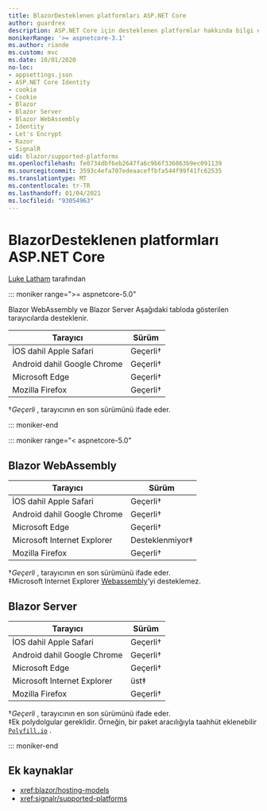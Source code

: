 ```yaml
---
title: BlazorDesteklenen platformları ASP.NET Core
author: guardrex
description: ASP.NET Core için desteklenen platformlar hakkında bilgi edinin Blazor .
monikerRange: '>= aspnetcore-3.1'
ms.author: riande
ms.custom: mvc
ms.date: 10/01/2020
no-loc:
- appsettings.json
- ASP.NET Core Identity
- cookie
- Cookie
- Blazor
- Blazor Server
- Blazor WebAssembly
- Identity
- Let's Encrypt
- Razor
- SignalR
uid: blazor/supported-platforms
ms.openlocfilehash: fe0734dbf6eb2647fa6c9b6f336063b9ec091139
ms.sourcegitcommit: 3593c4efa707edeaaceffbfa544f99f41fc62535
ms.translationtype: MT
ms.contentlocale: tr-TR
ms.lasthandoff: 01/04/2021
ms.locfileid: "93054963"
---
```

# <a name="aspnet-core-no-locblazor-supported-platforms"></a>BlazorDesteklenen platformları ASP.NET Core

[Luke Latham](https://github.com/guardrex) tarafından

::: moniker range=">= aspnetcore-5.0"

Blazor WebAssembly ve Blazor Server Aşağıdaki tabloda gösterilen tarayıcılarda desteklenir.

| Tarayıcı                          | Sürüm         |
| -------------------------------- | --------------- |
| İOS dahil Apple Safari      | Geçerli&dagger; |
| Android dahil Google Chrome | Geçerli&dagger; |
| Microsoft Edge                   | Geçerli&dagger; |
| Mozilla Firefox                  | Geçerli&dagger; |  

&dagger;*Geçerli* , tarayıcının en son sürümünü ifade eder.  

::: moniker-end

::: moniker range="< aspnetcore-5.0"

## Blazor WebAssembly

| Tarayıcı                          | Sürüm               |
| -------------------------------- | --------------------- |
| İOS dahil Apple Safari      | Geçerli&dagger;       |
| Android dahil Google Chrome | Geçerli&dagger;       |
| Microsoft Edge                   | Geçerli&dagger;       |
| Microsoft Internet Explorer      | Desteklenmiyor&Dagger; |
| Mozilla Firefox                  | Geçerli&dagger;       |  

&dagger;*Geçerli* , tarayıcının en son sürümünü ifade eder.  
&Dagger;Microsoft Internet Explorer [Webassembly](https://webassembly.org)'yi desteklemez.

## Blazor Server

| Tarayıcı                          | Sürüm         |
| -------------------------------- | --------------- |
| İOS dahil Apple Safari      | Geçerli&dagger; |
| Android dahil Google Chrome | Geçerli&dagger; |
| Microsoft Edge                   | Geçerli&dagger; |
| Microsoft Internet Explorer      | üst&Dagger;      |
| Mozilla Firefox                  | Geçerli&dagger; |

&dagger;*Geçerli* , tarayıcının en son sürümünü ifade eder.  
&Dagger;Ek polydolgular gereklidir. Örneğin, bir paket aracılığıyla taahhüt eklenebilir [`Polyfill.io`](https://polyfill.io/v3/) .

::: moniker-end

## <a name="additional-resources"></a>Ek kaynaklar

* <xref:blazor/hosting-models>
* <xref:signalr/supported-platforms>
